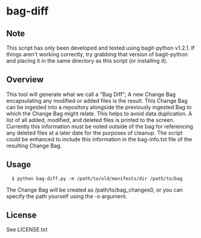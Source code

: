 bag-diff
========

## Note
This script has only been developed and tested using bagit-python v1.2.1.
If things aren't working correctly, try grabbing that version of bagit-python
and placing it in the same directory as this script (or installing it).

## Overview
This tool will generate what we call a "Bag Diff"; A new Change Bag encapsulating any modified or added files is the result. This Change Bag can be ingested into a repository alongside the previously ingested Bag to which the Change Bag might relate. This helps to avoid data duplication. A list of all added, modified, and deleted files is printed to the screen. Currently this information must be noted outside of the bag for referencing any deleted files at a later date for the purposes of cleanup. The script could be enhanced to include this information in the bag-info.txt file of the resulting Change Bag.

## Usage
   
      $ python bag-diff.py -m /path/to/old/manifests/dir /path/to/bag

The Change Bag will be created as /path/to/bag_changes0, or you can specify
the path yourself using the -o argument.

## License

See LICENSE.txt

